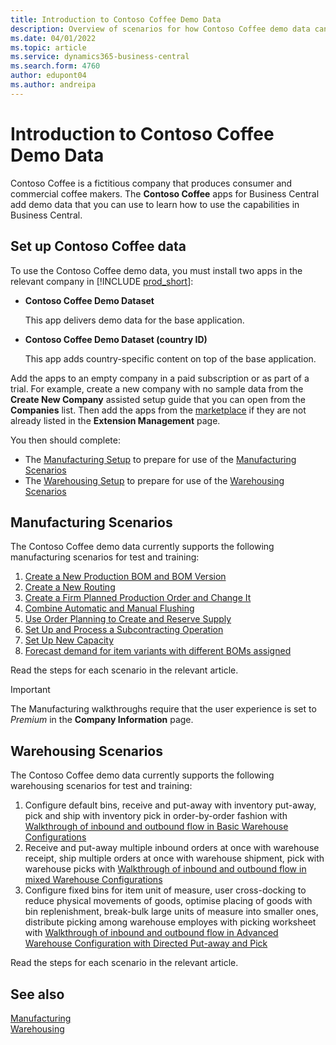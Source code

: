 ```yaml
---
title: Introduction to Contoso Coffee Demo Data
description: Overview of scenarios for how Contoso Coffee demo data can help you learn how to use the capabilities in Business Central.
ms.date: 04/01/2022
ms.topic: article
ms.service: dynamics365-business-central
ms.search.form: 4760
author: edupont04
ms.author: andreipa
---
```


# Introduction to Contoso Coffee Demo Data

Contoso Coffee is a fictitious company that produces consumer and commercial coffee makers. The **Contoso Coffee** apps for Business Central add demo data that you can use to learn how to use the capabilities in Business Central.  


## Set up Contoso Coffee data

To use the Contoso Coffee demo data, you must install two apps in the relevant company in [!INCLUDE [prod_short](../includes/prod_short.md)]:  

- **Contoso Coffee Demo Dataset**  

    This app delivers demo data for the base application.  
- **Contoso Coffee Demo Dataset (country ID)**  

    This app adds country-specific content on top of the base application.

Add the apps to an empty company in a paid subscription or as part of a trial. For example, create a new company with no sample data from the **Create New Company** assisted setup guide that you can open from the **Companies** list. Then add the apps from the [marketplace](../ui-extensions-install-uninstall.md#install) if they are not already listed in the **Extension Management** page.  

You then should complete:
 - The [Manufacturing Setup](manufacturing/contoso-coffee-manufacturing-intro.md) to prepare for use of the [Manufacturing Scenarios](#manufacturing-scenarios)
 - The [Warehousing Setup](warehousing/contoso-coffee-warehousing-intro.md) to prepare for use of the [Warehousing Scenarios](#warehousing-scenarios)

## Manufacturing Scenarios

The Contoso Coffee demo data currently supports the following manufacturing scenarios for test and training:

1. [Create a New Production BOM and BOM Version](manufacturing/create-new-production-bom-version.md)  
2. [Create a New Routing](manufacturing/create-new-routing.md)  
3. [Create a Firm Planned Production Order and Change It](manufacturing/create-firm-planned-production-order-change.md)  
4. [Combine Automatic and Manual Flushing](manufacturing/combine-automatic-manual-flushing.md)  
5. [Use Order Planning to Create and Reserve Supply](manufacturing/order-planning-create-reserve-supply.md)  
6. [Set Up and Process a Subcontracting Operation](manufacturing/set-up-process-subcontracting-operation.md)  
7. [Set Up New Capacity](manufacturing/set-up-new-capacity.md)  
8. [Forecast demand for item variants with different BOMs assigned](manufacturing/variants.md)  

Read the steps for each scenario in the relevant article.  

> [!IMPORTANT]
> The Manufacturing walkthroughs require that the user experience is set to *Premium* in the **Company Information** page.

## Warehousing Scenarios

The Contoso Coffee demo data currently supports the following warehousing scenarios for test and training:

1.  Configure default bins, receive and put-away with inventory put-away, pick and ship with inventory pick in order-by-order fashion with [Walkthrough of inbound and outbound flow in Basic Warehouse Configurations](warehousing/warehouse-basic-flow-putaway-pick.md)
2.  Receive and put-away multiple inbound orders at once with warehouse receipt, ship multiple orders at once with warehouse shipment, pick with warehouse picks with [Walkthrough of inbound and outbound flow in mixed Warehouse Configurations](warehousing/warehouse-mixed-flow-receive-pick-ship.md)
3.  Configure fixed bins for item unit of measure, user cross-docking to reduce physical movements of goods, optimise placing of goods with bin replenishment, break-bulk large units of measure into smaller ones, distribute picking among warehouse employes with picking worksheet with [Walkthrough of inbound and outbound flow in Advanced Warehouse Configuration with Directed Put-away and Pick](warehousing/warehouse-directed-flow.md)

Read the steps for each scenario in the relevant article.
   
## See also

[Manufacturing](../production-manage-manufacturing.md)  
[Warehousing](../warehouse-manage-warehouse.md)  

